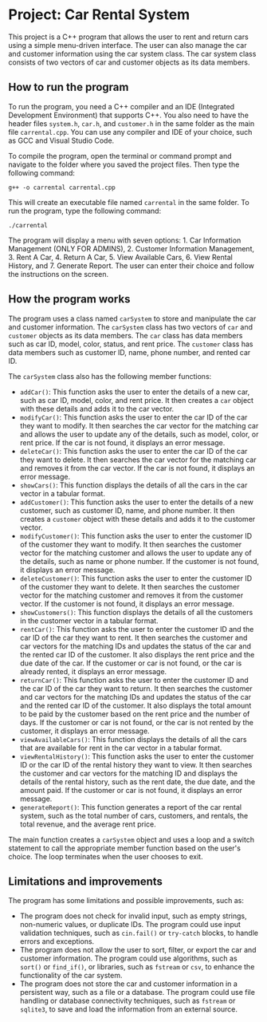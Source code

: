 # Project: Car Rental System

This project is a C++ program that allows the user to rent and return cars using a simple menu-driven interface. The user can also manage the car and customer information using the car system class. The car system class consists of two vectors of car and customer objects as its data members.

## How to run the program

To run the program, you need a C++ compiler and an IDE (Integrated Development Environment) that supports C++. You also need to have the header files `system.h`, `car.h`, and `customer.h` in the same folder as the main file `carrental.cpp`. You can use any compiler and IDE of your choice, such as GCC and Visual Studio Code. 

To compile the program, open the terminal or command prompt and navigate to the folder where you saved the project files. Then type the following command:

`g++ -o carrental carrental.cpp`

This will create an executable file named `carrental` in the same folder. To run the program, type the following command:

`./carrental`

The program will display a menu with seven options: 1. Car Information Management (ONLY FOR ADMINS), 2. Customer Information Management, 3. Rent A Car, 4. Return A Car, 5. View Available Cars, 6. View Rental History, and 7. Generate Report. The user can enter their choice and follow the instructions on the screen.

## How the program works

The program uses a class named `carSystem` to store and manipulate the car and customer information. The `carSystem` class has two vectors of `car` and `customer` objects as its data members. The `car` class has data members such as car ID, model, color, status, and rent price. The `customer` class has data members such as customer ID, name, phone number, and rented car ID.

The `carSystem` class also has the following member functions:

- `addCar()`: This function asks the user to enter the details of a new car, such as car ID, model, color, and rent price. It then creates a `car` object with these details and adds it to the car vector.
- `modifyCar()`: This function asks the user to enter the car ID of the car they want to modify. It then searches the car vector for the matching car and allows the user to update any of the details, such as model, color, or rent price. If the car is not found, it displays an error message.
- `deleteCar()`: This function asks the user to enter the car ID of the car they want to delete. It then searches the car vector for the matching car and removes it from the car vector. If the car is not found, it displays an error message.
- `showCars()`: This function displays the details of all the cars in the car vector in a tabular format.
- `addCustomer()`: This function asks the user to enter the details of a new customer, such as customer ID, name, and phone number. It then creates a `customer` object with these details and adds it to the customer vector.
- `modifyCustomer()`: This function asks the user to enter the customer ID of the customer they want to modify. It then searches the customer vector for the matching customer and allows the user to update any of the details, such as name or phone number. If the customer is not found, it displays an error message.
- `deleteCustomer()`: This function asks the user to enter the customer ID of the customer they want to delete. It then searches the customer vector for the matching customer and removes it from the customer vector. If the customer is not found, it displays an error message.
- `showCustomers()`: This function displays the details of all the customers in the customer vector in a tabular format.
- `rentCar()`: This function asks the user to enter the customer ID and the car ID of the car they want to rent. It then searches the customer and car vectors for the matching IDs and updates the status of the car and the rented car ID of the customer. It also displays the rent price and the due date of the car. If the customer or car is not found, or the car is already rented, it displays an error message.
- `returnCar()`: This function asks the user to enter the customer ID and the car ID of the car they want to return. It then searches the customer and car vectors for the matching IDs and updates the status of the car and the rented car ID of the customer. It also displays the total amount to be paid by the customer based on the rent price and the number of days. If the customer or car is not found, or the car is not rented by the customer, it displays an error message.
- `viewAvailableCars()`: This function displays the details of all the cars that are available for rent in the car vector in a tabular format.
- `viewRentalHistory()`: This function asks the user to enter the customer ID or the car ID of the rental history they want to view. It then searches the customer and car vectors for the matching ID and displays the details of the rental history, such as the rent date, the due date, and the amount paid. If the customer or car is not found, it displays an error message.
- `generateReport()`: This function generates a report of the car rental system, such as the total number of cars, customers, and rentals, the total revenue, and the average rent price.

The main function creates a `carSystem` object and uses a loop and a switch statement to call the appropriate member function based on the user's choice. The loop terminates when the user chooses to exit.

## Limitations and improvements

The program has some limitations and possible improvements, such as:

- The program does not check for invalid input, such as empty strings, non-numeric values, or duplicate IDs. The program could use input validation techniques, such as `cin.fail()` or `try-catch` blocks, to handle errors and exceptions.
- The program does not allow the user to sort, filter, or export the car and customer information. The program could use algorithms, such as `sort()` or `find_if()`, or libraries, such as `fstream` or `csv`, to enhance the functionality of the car system.
- The program does not store the car and customer information in a persistent way, such as a file or a database. The program could use file handling or database connectivity techniques, such as `fstream` or `sqlite3`, to save and load the information from an external source.
